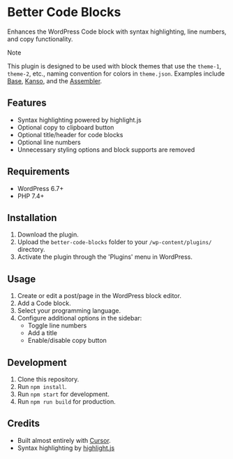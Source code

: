 # Better Code Blocks

Enhances the WordPress Code block with syntax highlighting, line numbers, and copy functionality.

> [!NOTE]
> This plugin is designed to be used with block themes that use the `theme-1`, `theme-2`, etc., naming convention for colors in `theme.json`. Examples include [Base](https://github.com/ndiego/base), [Kanso](https://github.com/richtabor/kanso), and the [Assembler](https://github.com/Automattic/themes/tree/trunk/assembler).

## Features

- Syntax highlighting powered by highlight.js
- Optional copy to clipboard button
- Optional title/header for code blocks
- Optional line numbers
- Unnecessary styling options and block supports are removed

## Requirements

- WordPress 6.7+
- PHP 7.4+

## Installation

1. Download the plugin.
2. Upload the `better-code-blocks` folder to your `/wp-content/plugins/` directory.
3. Activate the plugin through the 'Plugins' menu in WordPress.

## Usage

1. Create or edit a post/page in the WordPress block editor.
2. Add a Code block.
3. Select your programming language.
4. Configure additional options in the sidebar:
   - Toggle line numbers
   - Add a title
   - Enable/disable copy button

## Development

1. Clone this repository.
2. Run `npm install`.
3. Run `npm start` for development.
4. Run `npm run build` for production.

## Credits

- Built almost entirely with [Cursor](https://www.cursor.com/).
- Syntax highlighting by [highlight.js](https://highlightjs.org/) 
